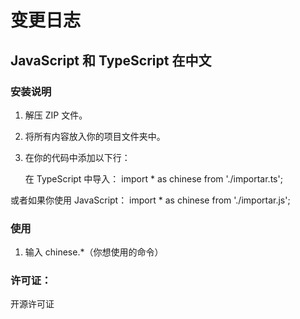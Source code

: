 # 变更日志

## JavaScript 和 TypeScript 在中文

### 安装说明

1. 解压 ZIP 文件。
2. 将所有内容放入你的项目文件夹中。
3. 在你的代码中添加以下行：

   在 TypeScript 中导入：
import * as chinese from './importar.ts';

或者如果你使用 JavaScript：
import * as chinese from './importar.js';


### 使用
1. 输入 chinese.*（你想使用的命令）

### 许可证：

开源许可证

